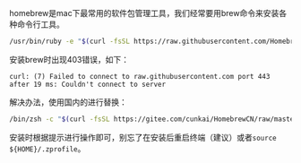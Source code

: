 
homebrew是mac下最常用的软件包管理工具，我们经常要用brew命令来安装各种命令行工具。
```bash
/usr/bin/ruby -e "$(curl -fsSL https://raw.githubusercontent.com/Homebrew/install/master/install)"
```
安装brew时出现403错误，如下：
```
curl: (7) Failed to connect to raw.githubusercontent.com port 443 after 19 ms: Couldn't connect to server
```

解决办法，使用国内的进行替换：
```bash
/bin/zsh -c "$(curl -fsSL https://gitee.com/cunkai/HomebrewCN/raw/master/Homebrew.sh)"
```
安装时根据提示进行操作即可，别忘了在安装后重启终端（建议）或者`source ${HOME}/.zprofile`。
